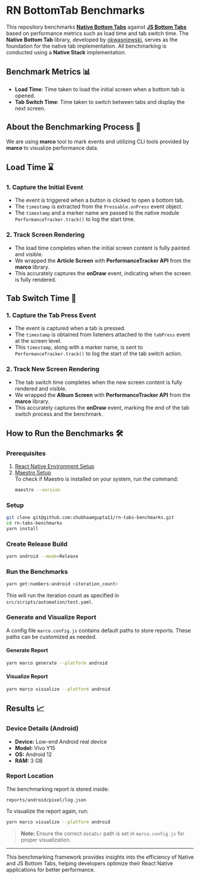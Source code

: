# RN BottomTab Benchmarks

This repository benchmarks [**Native Bottom Tabs**](https://okwasniewski.github.io/react-native-bottom-tabs/) against [**JS Bottom Tabs**](https://reactnavigation.org/docs/bottom-tab-navigator/) based on performance metrics such as load time and tab switch time. The **Native Bottom Tab** library, developed by [okwasniewski](https://github.com/okwasniewski), serves as the foundation for the native tab implementation. All benchmarking is conducted using a **Native Stack** implementation.

## Benchmark Metrics 📊

- **Load Time**: Time taken to load the initial screen when a bottom tab is opened.
- **Tab Switch Time**: Time taken to switch between tabs and display the next screen.

## About the Benchmarking Process 📝

We are using **marco** tool to mark events and utilizing CLI tools provided by **marco** to visualize performance data.

## Load Time ⌛

### 1. Capture the Initial Event
- The event is triggered when a button is clicked to open a bottom tab.
- The `timestamp` is extracted from the `Pressable.onPress` event object.
- The `timestamp` and a marker name are passed to the native module `PerformanceTracker.track()` to log the start time.

### 2. Track Screen Rendering
- The load time completes when the initial screen content is fully painted and visible.
- We wrapped the **Article Screen** with **PerformanceTracker API** from the **marco** library.
- This accurately captures the **onDraw** event, indicating when the screen is fully rendered.

## Tab Switch Time 🔄

### 1. Capture the Tab Press Event
- The event is captured when a tab is pressed.
- The `timestamp` is obtained from listeners attached to the `tabPress` event at the screen level.
- This `timestamp`, along with a marker name, is sent to `PerformanceTracker.track()` to log the start of the tab switch action.

### 2. Track New Screen Rendering
- The tab switch time completes when the new screen content is fully rendered and visible.
- We wrapped the **Album Screen** with **PerformanceTracker API** from the **marco** library.
- This accurately captures the **onDraw** event, marking the end of the tab switch process and the benchmark.

## How to Run the Benchmarks 🛠️

### Prerequisites

1. [React Native Environment Setup](https://reactnative.dev/docs/next/environment-setup)
2. [Maestro Setup](https://maestro.mobile.dev/)  
   To check if Maestro is installed on your system, run the command:
   ```bash
   maestro --version
   ```

### Setup

```bash
git clone git@github.com:shubhaamgupta11/rn-tabs-benchmarks.git
cd rn-tabs-benchmarks
yarn install
```

### Create Release Build

```bash
yarn android --mode=Release
```

### Run the Benchmarks

```bash
yarn get:numbers:android <iteration_count>
```

This will run the iteration count as specified in `src/scripts/automation/test.yaml`.

### Generate and Visualize Report

A config file `marco.config.js` contains default paths to store reports. These paths can be customized as needed.

#### Generate Report

```bash
yarn marco generate --platform android
```

#### Visualize Report

```bash
yarn marco visualize --platform android
```

## Results 📈

### Device Details (Android)
- **Device:** Low-end Android real device
- **Model:** Vivo Y15
- **OS:** Android 12
- **RAM:** 3 GB

### Report Location

The benchmarking report is stored inside:
```
reports/android/pixel/log.json
```

To visualize the report again, run:
```bash
yarn marco visualize --platform android
```

> **Note:** Ensure the correct `dataDir` path is set in `marco.config.js` for proper visualization.

---

This benchmarking framework provides insights into the efficiency of Native and JS Bottom Tabs, helping developers optimize their React Native applications for better performance.

